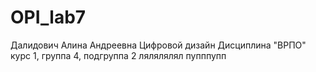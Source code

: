 # OPI_lab7
Далидович
Алина
Андреевна
Цифровой дизайн
Дисциплина "ВРПО"
курс 1, группа 4, подгруппа 2
лялялялял
пупппупп
